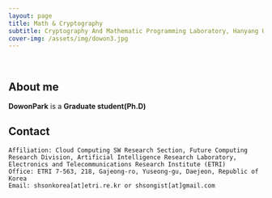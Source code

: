 ```yaml
---
layout: page
title: Math & Cryptography
subtitle: Cryptography And Mathematic Programming Laboratory, Hanyang University
cover-img: /assets/img/dowon3.jpg
---
```


<br/>

## About me

**DowonPark** is a **Graduate student(Ph.D)**

## Contact

```
Affiliation: Cloud Computing SW Research Section, Future Computing Research Division, Artificial Intelligence Research Laboratory, Electronics and Telecommunications Research Institute (ETRI)
Office: ETRI 7-563, 218, Gajeong-ro, Yuseong-gu, Daejeon, Republic of Korea
Email: shsonkorea[at]etri.re.kr or shsongist[at]gmail.com
```
